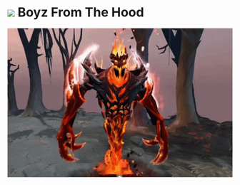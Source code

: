 # <img width="30" src="https://static.wikia.nocookie.net/dota2_gamepedia/images/3/36/Shadow_Fiend_icon.png/revision/latest/smart/width/250/height/250?cb=20160411213752"> Boyz From The Hood
<img width="600" src="https://github.com/boyzfromthehood/.github/blob/main/sf-dance-sf.gif">
